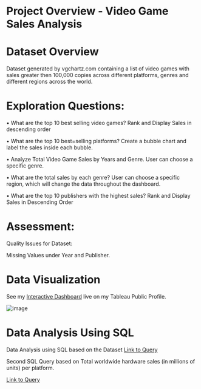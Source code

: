

# Project Overview - Video Game Sales Analysis


# Dataset Overview

Dataset generated by vgchartz.com containing a list of video games with sales greater then 100,000 copies across different platforms, genres and different regions across the world. 




#  Exploration Questions: 



•	What are the top 10 best selling video games? Rank and Display Sales in descending order 

•	What are the top 10 best=selling platforms? Create a bubble chart and label the sales inside each bubble. 

•	Analyze Total Video Game Sales by Years and Genre. User can choose a specific genre. 

•	What are the total sales by each genre? User can choose a specific region, which will change the data throughout the dashboard. 

•	What are the top 10 publishers with the highest sales? Rank and Display Sales in Descending Order 

# Assessment: 

Quality Issues for Dataset: 

Missing Values under Year and Publisher. 

# Data Visualization

See my [Interactive Dashboard](https://public.tableau.com/app/profile/raman.sayal/viz/VideoGameSalesDashboard_16817646238000/Dashboard1?publish=yes) live on my Tableau Public Profile. 
 

![image](https://user-images.githubusercontent.com/130886258/232969936-749c74e7-3d23-49c8-ac3c-0dea918fbb81.png)

# Data Analysis Using SQL


Data Analysis using SQL based on the Dataset
[Link to Query](https://github.com/rsayal/Projects/blob/main/Exploratory%20Data%20Analysis%20-%20Video%20Game%20Sales%20-%20SQL.sql)



Second SQL Query based on Total worldwide hardware sales (in millions of units) per platform. 



[Link to Query](https://github.com/rsayal/Projects/blob/main/Video%20game%20Sales%20Analysis%20-%20Creating%20Table-Insert-Update-Delete%20Data.sql)









